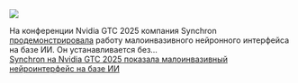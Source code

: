 <!--2025-03-28 13:07:59-->
<div class="yb">
  <div class="rss smaller1 habr"><img src="https://habrastorage.org/getpro/habr/upload_files/eb2/95e/4ae/eb295e4aeed8dd2d42a090ebe1e71ddb.JPG" /><p>На конференции Nvidia GTC 2025 компания Synchron <a href="https://www.eweek.com/news/synchron-chiral-brain-ai-medical-test/" rel="noopener noreferrer nofollow">продемонстрировала</a> работу малоинвазивного нейронного интерфейса на базе ИИ. Он устанавливается без... <br><a class="light" href="https://habr.com/ru/news/895358/?utm_source=habrahabr&utm_medium=rss&utm_campaign=895358">Synchron на Nvidia GTC 2025 показала малоинвазивный нейроинтерфейс на базе ИИ</a></div>
</div>
